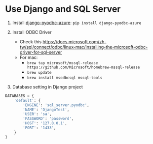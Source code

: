 # Use Django and SQL Server

1. Install [django-pyodbc-azure](https://github.com/michiya/django-pyodbc-azure): `pip install django-pyodbc-azure`

2. Install ODBC Driver
    - Check this <https://docs.microsoft.com/zh-tw/sql/connect/odbc/linux-mac/installing-the-microsoft-odbc-driver-for-sql-server>
    - For mac:
        - `brew tap microsoft/mssql-release https://github.com/Microsoft/homebrew-mssql-release`
        - `brew update`
        - `brew install msodbcsql mssql-tools`

3. Database setting in Django project
```python
DATABASES = {
    'default': {
        'ENGINE': 'sql_server.pyodbc',
        'NAME': 'DjangoTest',
        'USER': 'sa',
        'PASSWORD': 'password',
        'HOST': '127.0.0.1',
        'PORT': '1433',
    }
}
```

